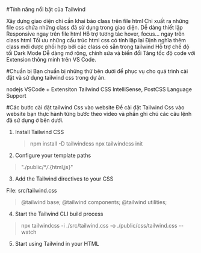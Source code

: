 #Tính năng nổi bật của Tailwind

Xây dựng giao diện chỉ cần khai báo class trên file html
Chỉ xuất ra những file css chứa những class đã sử dụng trong giao diện.
Dễ dàng thiết lập Responsive ngay trên file html
Hỗ trợ tương tác hover, focus… ngay trên class html
Tối ưu những cấu trúc html css có tính lặp lại
Định nghĩa thêm class mới được phối hợp bởi các class có sẵn trong tailwind
Hỗ trợ chế độ tối Dark Mode
Dễ dàng mở rộng, chỉnh sửa và biến đổi
Tăng tốc độ code với Extension thông minh trên VS Code.

#Chuẩn bị
Bạn chuẩn bị những thứ bên dưới để phục vụ cho quá trình cài đặt và sử dụng tailwind css trong dự án.

nodejs
VSCode + Extensiton Tailwind CSS IntelliSense, PostCSS Language Support

#Các bước cài đặt tailwind Css vào website
Để cài đặt Tailwind Css vào website bạn thực hành từng bước theo video và phần ghi chú các câu lệnh đã sử dụng ở bên dưới.

1. Install Tailwind CSS

   > npm install -D tailwindcss
   > npx tailwindcss init

2. Configure your template paths

> "./public/\*_/_.{html,js}"

3. Add the Tailwind directives to your CSS

File: src/tailwind.css

> @tailwind base;
> @tailwind components;
> @tailwind utilities;

4. Start the Tailwind CLI build process

> npx tailwindcss -i ./src/tailwind.css -o ./public/css/tailwind.css --watch

5. Start using Tailwind in your HTML

> <link href="./css/tailwind.css" rel="stylesheet">
